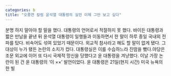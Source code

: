 ```yaml
---
categories: b
title: "오풍연 칼럼 윤석열 대통령의 실언 이제 그만 보고 싶다"
---
```

분명 하지 말아야 할 말을 했다. 대통령의 언어로서 적절하지 못 했다. 바이든 대통령과 짧은 만남을 끝낸 뒤 윤석열 대통령이 일행들과 이동하면서 한 말이 하루 종일 국내외 전파를 탔다. 비속어도 섞여 있었기 때문이다. 외교적 참사라고 해도 할 말이 없게 됐다. 그 대상이 누가 됐든 논란의 소지가 컸다. 대통령실은 이를 수습하느라 진땀을 뺐다.야당은 조문 외교에 이어 또 다시 국제적 망신을 당했다고 윤 대통령을 겨냥했다. 이날 가장 논란이 된 건 윤 대통령의 ‘이 ××’ 발언이었다. 윤 대통령은 21일(현지 시간) 미국 뉴욕의 한 빌